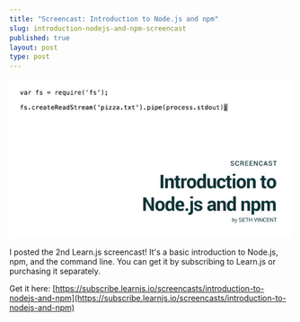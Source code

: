 ```yaml
---
title: "Screencast: Introduction to Node.js and npm"
slug: introduction-nodejs-and-npm-screencast
published: true
layout: post
type: post
---
```


[![Screencast #2](/img/learnjs-screencast-02.jpg)](https://subscribe.learnjs.io/screencasts/introduction-to-nodejs-and-npm)

I posted the 2nd Learn.js screencast! It's a basic introduction to Node.js, npm, and the command line. You can get it by subscribing to Learn.js or purchasing it separately. 

Get it here: [https://subscribe.learnjs.io/screencasts/introduction-to-nodejs-and-npm](https://subscribe.learnjs.io/screencasts/introduction-to-nodejs-and-npm)